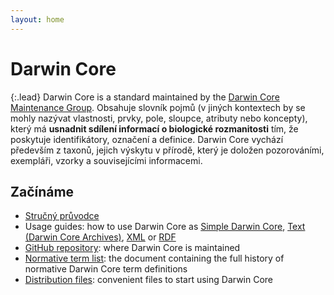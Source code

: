 ```yaml
---
layout: home
---
```


# Darwin Core

{:.lead}
Darwin Core is a standard maintained by the [Darwin Core Maintenance Group](https://www.tdwg.org/standards/dwc/#maintenance-group). Obsahuje slovník pojmů (v jiných kontextech by se mohly nazývat vlastnosti, prvky, pole, sloupce, atributy nebo koncepty), který má **usnadnit sdílení informací o biologické rozmanitosti** tím, že poskytuje identifikátory, označení a definice. Darwin Core vychází především z taxonů, jejich výskytu v přírodě, který je doložen pozorováními, exempláři, vzorky a souvisejícími informacemi.

## Začínáme

- [Stručný průvodce](terms/)
- Usage guides: how to use Darwin Core as [Simple Darwin Core](simple/), [Text (Darwin Core Archives)](text/), [XML](xml/) or [RDF](rdf/)
- [GitHub repository](https://github.com/tdwg/dwc): where Darwin Core is maintained
- [Normative term list](list/): the document containing the full history of normative Darwin Core term definitions
- [Distribution files](https://github.com/tdwg/dwc/tree/master/dist): convenient files to start using Darwin Core
